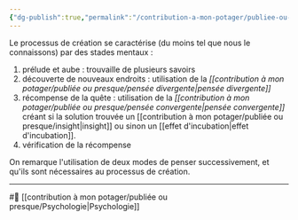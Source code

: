 ```yaml
---
{"dg-publish":true,"permalink":"/contribution-a-mon-potager/publiee-ou-presque/processus-de-creation/"}
---
```


Le processus de création se caractérise (du moins tel que nous le connaissons) par des stades mentaux :
1. prélude et aube : trouvaille de plusieurs savoirs
2. découverte de nouveaux endroits : utilisation de la *[[contribution à mon potager/publiée ou presque/pensée divergente\|pensée divergente]]*
3. récompense de la quête : utilisation de la *[[contribution à mon potager/publiée ou presque/pensée convergente\|pensée convergente]]* créant si la solution trouvée un [[contribution à mon potager/publiée ou presque/insight\|insight]] ou sinon un [[effet d'incubation\|effet d'incubation]].
4. vérification de la récompense

On remarque l'utilisation de deux modes de penser successivement, et qu'ils sont nécessaires au processus de création. 

---
#🌲 [[contribution à mon potager/publiée ou presque/Psychologie\|Psychologie]] 